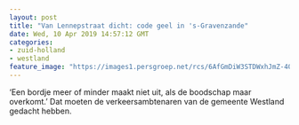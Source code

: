 ```yaml
---
layout: post
title: "Van Lennepstraat dicht: code geel in 's-Gravenzande"
date: Wed, 10 Apr 2019 14:57:12 GMT
categories: 
- zuid-holland 
- westland 
feature_image: "https://images1.persgroep.net/rcs/6AfGmDiW3STDWxhJmZ-409HuGJY/diocontent/145171731/_fitwidth/400/?appId=21791a8992982cd8da851550a453bd7f&quality=0.7"
---
```


‘Een bordje meer of minder maakt niet uit, als de boodschap maar overkomt.’ Dat moeten de verkeersambtenaren van de gemeente Westland gedacht hebben.
